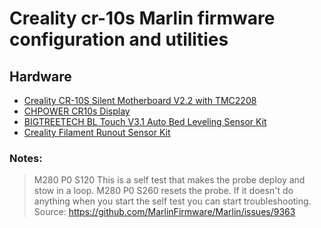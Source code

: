 # Creality cr-10s Marlin firmware configuration and utilities

## Hardware

- [Creality CR-10S Silent Motherboard V2.2 with TMC2208](https://www.amazon.com/gp/product/B085RD2G7M)
- [CHPOWER CR10s Display](https://www.amazon.com/gp/product/B07DL3ZBD7)
- [BIGTREETECH BL Touch V3.1 Auto Bed Leveling Sensor Kit](https://www.amazon.com/dp/B093788GPB)
- [Creality Filament Runout Sensor Kit](https://www.amazon.com/dp/B09YD3T1ML)

### Notes:

> M280 P0 S120 This is a self test that makes the probe deploy and stow in a loop. M280 P0 S260 resets the probe. If it doesn't do anything when you start the self test you can start troubleshooting.
> Source: https://github.com/MarlinFirmware/Marlin/issues/9363
